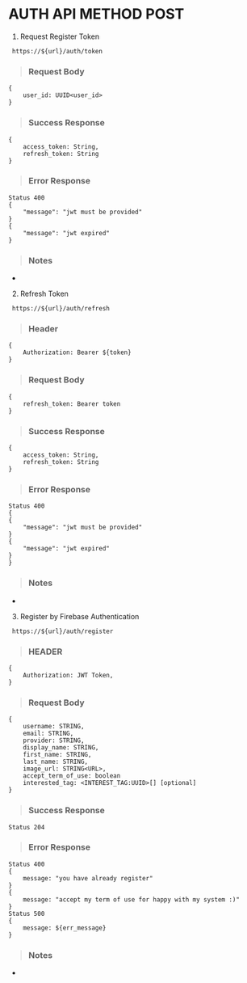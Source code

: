 # AUTH API METHOD POST

1. Request Register Token

` https://${url}/auth/token`

> ### Request Body

```
{
    user_id: UUID<user_id>
}
```

> ### Success Response

```
{
    access_token: String,
    refresh_token: String
}
```

> ### Error Response

```
Status 400
{
    "message": "jwt must be provided"
}
{
    "message": "jwt expired"
}
```

> ### Notes

-

2. Refresh Token

` https://${url}/auth/refresh`

> ### Header
```
{
    Authorization: Bearer ${token}
}
```

> ### Request Body

```
{
    refresh_token: Bearer token
}
```

> ### Success Response

```
{
    access_token: String,
    refresh_token: String
}
```

> ### Error Response

```
Status 400
{
{
    "message": "jwt must be provided"
}
{
    "message": "jwt expired"
}
}
```

> ### Notes

-

3. Register by Firebase Authentication

` https://${url}/auth/register`

> ### HEADER
```
{
    Authorization: JWT Token,
}
```

> ### Request Body

```
{
    username: STRING,
    email: STRING,
    provider: STRING,
    display_name: STRING,
    first_name: STRING,
    last_name: STRING,
    image_url: STRING<URL>,
    accept_term_of_use: boolean
    interested_tag: <INTEREST_TAG:UUID>[] [optional]
}
```

> ### Success Response

```
Status 204
```

> ### Error Response

```
Status 400
{
    message: "you have already register"
}
{
    message: "accept my term of use for happy with my system :)"
}
Status 500
{
    message: ${err_message}
}
```

> ### Notes

-
